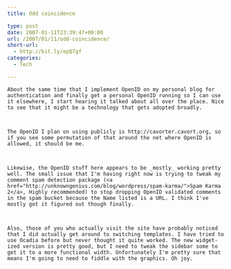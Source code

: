 ```yaml
---
title: Odd coincidence

type: post
date: 2007-01-11T23:39:47+00:00
url: /2007/01/11/odd-coincidence/
short-url:
  - http://bit.ly/epQ7gf
categories:
  - Tech

---
```

<div class='microid-mailto+http:sha1:f15322b7f809b8d7de3ff2ad6d584d3137149d67'>
  
    About the same time that I implement OpenID on my personal blog for authentication and finally get a personal OpenID running so I can use it elsewhere, I start hearing it talked about all over the place. Nice to see that it might be a technology that gets adopted broadly.
  
  
  
    The OpenID I plan on using publicly is http://cavorter.cavort.org, so if you see some permutation of that around the net where OpenID is allowed, it should be me.
  
  
  
    Likewise, the OpenID stuff here appears to be _mostly_ working pretty well. The small issue that I'm having right now is trying to tweak my comment spam detection package (<a href="http://unknowngenius.com/blog/wordpress/spam-karma/">Spam Karma 2</a>, Highly recommended) to stop dropping OpenID validated comments in the spam bucket because the Name listed is a URL. I think I've mostly got it figured out though finally.
  
  
  
    Also, those of you who actually visit the site have probably noticed that I did actually get around to switching templates. I have tried to use Ocadia before but never thought it quite worked. The new widget-ized version is pretty good, but I need to tweak the sidebar some to get it to a more functional width. Unfortunately I'm pretty sure that means I'm going to need to fiddle with the graphics. Oh joy.
  
